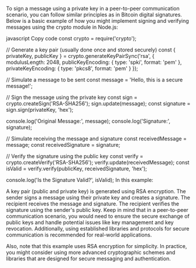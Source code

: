 
To sign a message using a private key in a peer-to-peer communication scenario, you can follow similar principles as in Bitcoin digital signatures. Below is a basic example of how you might implement signing and verifying messages using the crypto module in Node.js:

javascript
Copy code
const crypto = require('crypto');

// Generate a key pair (usually done once and stored securely)
const { privateKey, publicKey } = crypto.generateKeyPairSync('rsa', {
    modulusLength: 2048,
    publicKeyEncoding: { type: 'spki', format: 'pem' },
    privateKeyEncoding: { type: 'pkcs8', format: 'pem' }
});

// Simulate a message to be sent
const message = 'Hello, this is a secure message!';

// Sign the message using the private key
const sign = crypto.createSign('RSA-SHA256');
sign.update(message);
const signature = sign.sign(privateKey, 'hex');

console.log('Original Message:', message);
console.log('Signature:', signature);

// Simulate receiving the message and signature
const receivedMessage = message;
const receivedSignature = signature;

// Verify the signature using the public key
const verify = crypto.createVerify('RSA-SHA256');
verify.update(receivedMessage);
const isValid = verify.verify(publicKey, receivedSignature, 'hex');

console.log('Is the Signature Valid?', isValid);
In this example:

A key pair (public and private key) is generated using RSA encryption.
The sender signs a message using their private key and creates a signature.
The recipient receives the message and signature.
The recipient verifies the signature using the sender's public key.
Keep in mind that in a peer-to-peer communication scenario, you would need to ensure the secure exchange of public keys and handle potential issues like key management and key revocation. Additionally, using established libraries and protocols for secure communication is recommended for real-world applications.

Also, note that this example uses RSA encryption for simplicity. In practice, you might consider using more advanced cryptographic schemes and libraries that are designed for secure messaging and authentication.